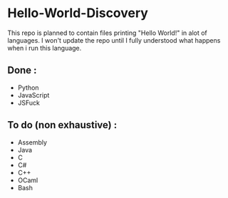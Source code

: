 # Hello-World-Discovery
This repo is planned to contain files printing "Hello World!" in alot of languages. I won't update the repo until I fully understood what happens when i run this language.

## Done :
- Python
- JavaScript
- JSFuck

## To do (non exhaustive) :
- Assembly
- Java
- C
- C#
- C++
- OCaml
- Bash
